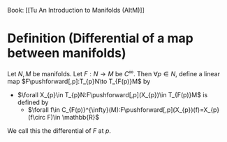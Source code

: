 Book: [[Tu An Introduction to Manifolds (AItM)]]
# Definition (Differential of a map between manifolds)
Let $N,M$ be manifolds.
Let $F:N\to M$ be $C^{\infty}$.
Then $\forall p\in N$, define a linear map $F\pushforward[,p]:T_{p}N\to T_{F(p)}M$ by 
- $\forall X_{p}\in T_{p}N:F\pushforward[,p](X_{p})\in T_{F(p)}M$ is defined by 
	- $\forall f\in C_{F(p)}^{\infty}(M):F\pushforward[,p](X_{p})(f)=X_{p}(f\circ F)\in \mathbb{R}$ 

We call this the differential of $F$ at $p$.